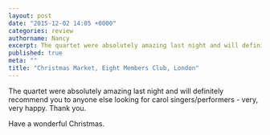 ```yaml
---
layout: post
date: "2015-12-02 14:05 +0000"
categories: review
authorname: Nancy
excerpt: The quartet were absolutely amazing last night and will definitely recommend you to anyone else looking for carol singers/performers
published: true
meta: ""
title: "Christmas Market, Eight Members Club, London"
---
```


The quartet were absolutely amazing last night and will definitely recommend you to anyone else looking for carol singers/performers - very, very happy. Thank you. 

Have a wonderful Christmas. 
